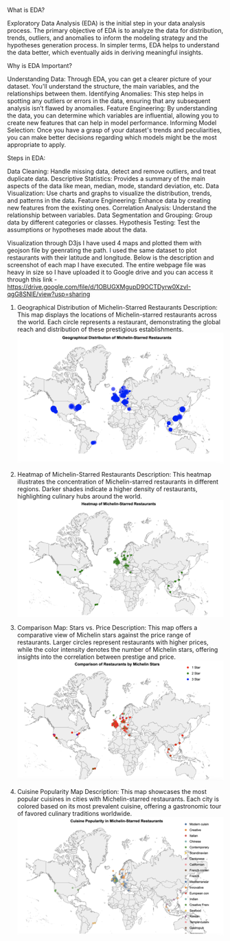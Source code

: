 What is EDA?

Exploratory Data Analysis (EDA) is the initial step in your data analysis process. The primary objective of EDA is to analyze the data for distribution, trends, outliers, and anomalies to inform the modeling strategy and the hypotheses generation process. In simpler terms, EDA helps to understand the data better, which eventually aids in deriving meaningful insights.

Why is EDA Important?

Understanding Data: Through EDA, you can get a clearer picture of your dataset. You'll understand the structure, the main variables, and the relationships between them.
Identifying Anomalies: This step helps in spotting any outliers or errors in the data, ensuring that any subsequent analysis isn’t flawed by anomalies.
Feature Engineering: By understanding the data, you can determine which variables are influential, allowing you to create new features that can help in model performance.
Informing Model Selection: Once you have a grasp of your dataset's trends and peculiarities, you can make better decisions regarding which models might be the most appropriate to apply.

Steps in EDA:

Data Cleaning: Handle missing data, detect and remove outliers, and treat duplicate data.
Descriptive Statistics: Provides a summary of the main aspects of the data like mean, median, mode, standard deviation, etc.
Data Visualization: Use charts and graphs to visualize the distribution, trends, and patterns in the data.
Feature Engineering: Enhance data by creating new features from the existing ones.
Correlation Analysis: Understand the relationship between variables.
Data Segmentation and Grouping: Group data by different categories or classes.
Hypothesis Testing: Test the assumptions or hypotheses made about the data.


Visualization through D3js
I have used 4 maps and plotted them with geojson file by geenrating the path. I used the same dataset to plot restaurants with their latitude and longitude. Below is the description and screenshot of each map I have executed.
The entire webpage file was heavy in size so I have uploaded it to Google drive and you can access it through this link - https://drive.google.com/file/d/1OBUGXMgupD9OCTDyrw0XzvI-qgG8SNlE/view?usp=sharing

1. Geographical Distribution of Michelin-Starred Restaurants
Description:
This map displays the locations of Michelin-starred restaurants across the world. Each circle represents a restaurant, demonstrating the global reach and distribution of these prestigious establishments.
![Alt text](images/image.png)

2. Heatmap of Michelin-Starred Restaurants
Description:
This heatmap illustrates the concentration of Michelin-starred restaurants in different regions. Darker shades indicate a higher density of restaurants, highlighting culinary hubs around the world.
![Alt text](images/image-3.png)

3. Comparison Map: Stars vs. Price
Description:
This map offers a comparative view of Michelin stars against the price range of restaurants. Larger circles represent restaurants with higher prices, while the color intensity denotes the number of Michelin stars, offering insights into the correlation between prestige and price.
![Alt text](images/image-4.png)

4. Cuisine Popularity Map
Description:
This map showcases the most popular cuisines in cities with Michelin-starred restaurants. Each city is colored based on its most prevalent cuisine, offering a gastronomic tour of favored culinary traditions worldwide.
![Alt text](images/image-5.png)